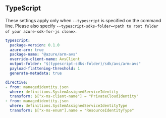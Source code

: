 ## TypeScript

These settings apply only when `--typescript` is specified on the command line.
Please also specify `--typescript-sdks-folder=<path to root folder of your azure-sdk-for-js clone>`.

```yaml $(typescript)
typescript:
  package-version: 0.1.0
  azure-arm: true
  package-name: "@azure/arm-avs"
  override-client-name: AvsClient
  output-folder: "$(typescript-sdks-folder)/sdk/avs/arm-avs"
  payload-flattening-threshold: 1
  generate-metadata: true
```

```yaml $(typescript)
directive:
- from: managedidentity.json
  where: definitions.SystemAssignedServiceIdentity
  transform: $["x-ms-client-name"] = "PrivateCloudIdentity"
- from: managedidentity.json
  where: definitions.SystemAssignedServiceIdentityType
  transform: $["x-ms-enum"].name = "ResourceIdentityType"
```
